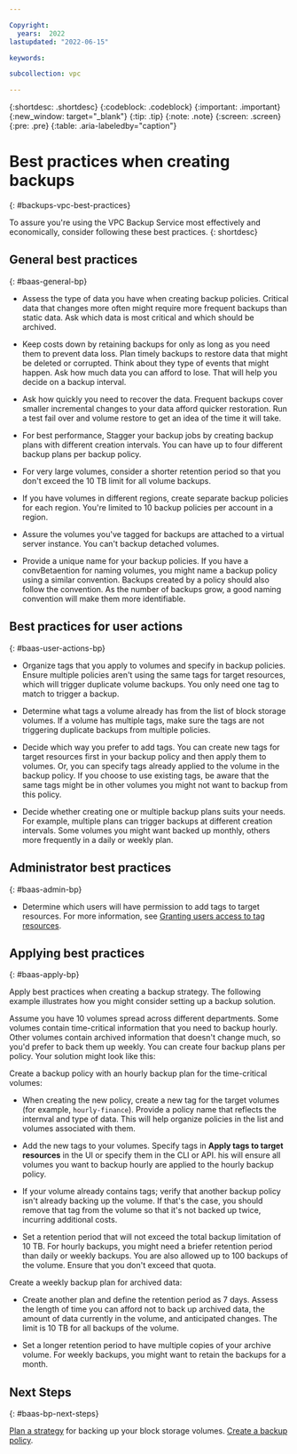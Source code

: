 ```yaml
---

Copyright:
  years:  2022
lastupdated: "2022-06-15"

keywords:

subcollection: vpc

---
```


{:shortdesc: .shortdesc}
{:codeblock: .codeblock}
{:important: .important}
{:new_window: target="_blank"}
{:tip: .tip}
{:note: .note}
{:screen: .screen}
{:pre: .pre}
{:table: .aria-labeledby="caption"}

# Best practices when creating backups
{: #backups-vpc-best-practices}

To assure you're using the VPC Backup Service most effectively and economically, consider following these best practices.
{: shortdesc}

## General best practices
{: #baas-general-bp}

* Assess the type of data you have when creating backup policies. Critical data that changes more often might require more frequent backups than static data. Ask which data is most critical and which should be archived.

* Keep costs down by retaining backups for only as long as you need them to prevent data loss. Plan timely backups to restore data that might be deleted or corrupted. Think about they type of events that might happen. Ask how much data you can afford to lose. That will help you decide on a backup interval. 

* Ask how quickly you need to recover the data. Frequent backups cover smaller incremental changes to your data afford quicker restoration. Run a test fail over and volume restore to get an idea of the time it will take.

* For best performance, Stagger your backup jobs by creating backup plans with different creation intervals. You can have up to four different backup plans per backup policy.

* For very large volumes, consider a shorter retention period so that you don't exceed the 10 TB limit for all volume backups.

* If you have volumes in different regions, create separate backup policies for each region. You're limited to 10 backup policies per account in a region.

* Assure the volumes you've tagged for backups are attached to a virtual server instance. You can't backup detached volumes.

* Provide a unique name for your backup policies. If you have a convBetaention for naming volumes, you might name a backup policy using a similar convention. Backups created by a policy should also follow the convention. As the number of backups grow, a good naming convention will make them more identifiable.

## Best practices for user actions
{: #baas-user-actions-bp}

* Organize tags that you apply to volumes and specify in backup policies. Ensure multiple policies aren't using the same tags for target resources, which will trigger duplicate volume backups. You only need one tag to match to trigger a backup.

* Determine what tags a volume already has from the list of block storage volumes. If a volume has multiple tags, make sure the tags are not triggering duplicate backups from multiple policies.

* Decide which way you prefer to add tags. You can create new tags for target resources first in your backup policy and then apply them to volumes. Or, you can specify tags already applied to the volume in the backup policy. If you choose to use existing tags, be aware that the same tags might be in other volumes you might not want to backup from this policy.

* Decide whether creating one or multiple backup plans suits your needs. For example, multiple plans can trigger backups at different creation intervals. Some volumes you might want backed up monthly, others more frequently in a daily or weekly plan.

## Administrator best practices
{: #baas-admin-bp}

* Determine which users will have permission to add tags to target resources.  For more information, see [Granting users access to tag resources](/docs/account?topic=account-access).

## Applying best practices
{: #baas-apply-bp}

Apply best practices when creating a backup strategy. The following example illustrates how you might consider setting up a backup solution.

Assume you have 10 volumes spread across different departments. Some volumes contain time-critical information that you need to backup hourly. Other volumes contain archived information that doesn't change much, so you'd prefer to back them up weekly. You can create four backup plans per policy. Your solution might look like this:

Create a backup policy with an hourly backup plan for the time-critical volumes:

* When creating the new policy, create a new tag for the target volumes (for example, `hourly-finance`). Provide a policy name that reflects the internval and type of data. This will help organize policies in the list and volumes associated with them.

* Add the new tags to your volumes. Specify tags in **Apply tags to target resources** in the UI or specify them in the CLI or API. his will ensure all volumes you want to backup hourly are applied to the hourly backup policy.

* If your volume already contains tags; verify that another backup policy isn't already backing up the volume. If that's the case, you should remove that tag from the volume so that it's not backed up twice, incurring additional costs.

* Set a retention period that will not exceed the total backup limitation of 10 TB. For hourly backups, you might need a briefer retention period than daily or weekly backups. You are also allowed up to 100 backups of the volume. Ensure that you don't exceed that quota.

Create a weekly backup plan for archived data:

* Create another plan and define the retention period as 7 days. Assess the length of time you can afford not to back up archived data, the amount of data currently in the volume, and anticipated changes. The limit is 10 TB for all backups of the volume.

* Set a longer retention period to have multiple copies of your archive volume. For weekly backups, you might want to retain the backups for a month.

## Next Steps
{: #baas-bp-next-steps}

[Plan a strategy](/docs/vpc?topic=vpc-backups-vpc-planning) for backing up your block storage volumes.
[Create a backup policy](/docs/vpc?topic=vpc-backup-policy-create).
